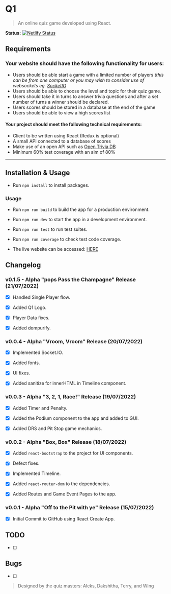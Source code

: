 # Q1
> An online quiz game developed using React.

**Status:** [![Netlify Status](https://api.netlify.com/api/v1/badges/904a59cf-8476-4950-8dc4-4c269bfa91cc/deploy-status)](https://app.netlify.com/sites/q1-fp/deploys)

## Requirements
### Your website should have the following functionality for users:
- Users should be able start a game with a limited number of players _(this can be from one computer or you may wish to consider use of websockets eg. [SocketIO](https://github.com/getfutureproof/fp_guides_wiki/wiki/Intro-to-Socket.IO)_
- Users should be able to choose the level and topic for their quiz game.
- Users should take it in turns to answer trivia questions and after a set number of turns a winner should be declared.
- Users scores should be stored in a database at the end of the game
- Users should be able to view a high scores list

#### Your project should meet the following technical requirements:
- Client to be written using React (Redux is optional)
- A small API connected to a database of scores
- Make use of an open API such as [Open Trivia DB](https://opentdb.com/api_config.php)
- Minimum 60% test coverage with an aim of 80%

<hr>

## Installation & Usage

* Run `npm install` to install packages.

### Usage

* Run `npm run build` to build the app for a production environment.
* Run `npm run dev` to start the app in a development environment.
* Run `npm run test` to run test suites.
* Run `npm run coverage` to check test code coverage.

* The live website can be accessed: [HERE](https://q1-fp.netlify.app/)

## Changelog

### v0.1.5 - Alpha "**pops** Pass the Champagne" Release (21/07/2022)

- [x] Handled Single Player flow.

- [x] Added Q1 Logo.

- [x] Player Data fixes.

- [x] Added dompurify.

### v0.0.4 - Alpha "Vroom, Vroom" Release (20/07/2022)

- [x] Implemented Socket.IO.

- [x] Added fonts.

- [x] UI fixes.

- [x] Added sanitize for innerHTML in Timeline component.

### v0.0.3 - Alpha "3, 2, 1, Race!" Release (19/07/2022)

- [x] Added Timer and Penalty.

- [x] Added the Podium component to the app and added to GUI.

- [x] Added DRS and Pit Stop game mechanics.

### v0.0.2 - Alpha "Box, Box" Release (18/07/2022)

- [x] Added `react-bootstrap` to the project for UI components.

- [x] Defect fixes.

- [x] Implemented Timeline.

- [x] Added `react-router-dom` to the dependencies.

- [x] Added Routes and Game Event Pages to the app.

### v0.0.1 - Alpha "Off to the Pit with ye" Release (15/07/2022)

- [x] Initial Commit to GitHub using React Create App.

## TODO

- [ ] 

## Bugs

- [ ] 

> Designed by the quiz masters: Aleks, Dakshitha, Terry, and Wing
